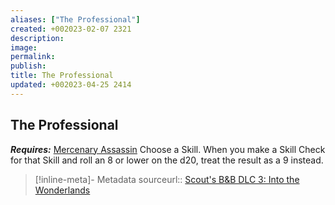 ```yaml
---
aliases: ["The Professional"]
created: +002023-02-07 2321
description: 
image: 
permalink: 
publish: 
title: The Professional
updated: +002023-04-25 2414
---
```


## The Professional

***Requires:*** [Mercenary Assassin](Mercenary%20Assassin.md)
Choose a Skill.
When you make a Skill Check for that Skill and roll an 8 or lower on the d20, treat the result as a 9 instead.

> [!inline-meta]- Metadata
> sourceurl:: [Scout's B&B DLC 3: Into the Wonderlands](https://docs.google.com/document/d/1MLOgrWwcLNTnP9PuXrKiLImy7SUh4hXO8arVUAlmdp0/edit)
